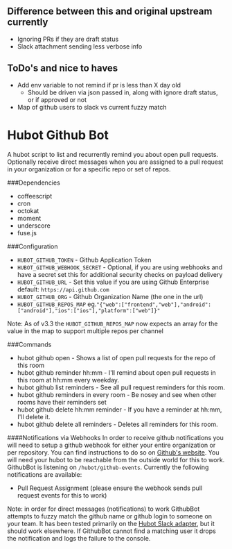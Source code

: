 ## Difference between this and original upstream currently
- Ignoring PRs if they are draft status
- Slack attachment sending less verbose info

## ToDo's and nice to haves
- Add env variable to not remind if pr is less than X day old
    - Should be driven via json passed in, along with ignore draft status, or if approved or not
- Map of github users to slack vs current fuzzy match

# Hubot Github Bot
A hubot script to list and recurrently remind you about open pull requests.
Optionally receive direct messages when you are assigned to a pull
request in your organization or for a specific repo or set of repos.

###Dependencies
- coffeescript
- cron
- octokat
- moment
- underscore
- fuse.js

###Configuration
- `HUBOT_GITHUB_TOKEN` - Github Application Token
- `HUBOT_GITHUB_WEBHOOK_SECRET` - Optional, if you are using webhooks and have a secret set this for additional security checks on payload delivery
- `HUBOT_GITHUB_URL` - Set this value if you are using Github Enterprise   default: `https://api.github.com`
- `HUBOT_GITHUB_ORG` - Github Organization Name (the one in the url)
- `HUBOT_GITHUB_REPOS_MAP` eg.`"{"web":["frontend","web"],"android":["android"],"ios":["ios"],"platform":["web"]}"`

Note: As of v3.3 the `HUBOT_GITHUB_REPOS_MAP` now expects an array for
the value in the map to support multiple repos per channel

###Commands
- hubot github open - Shows a list of open pull requests for the repo of this room
- hubot github reminder hh:mm - I'll remind about open pull requests in this room at hh:mm every weekday.
- hubot github list reminders - See all pull request reminders for this room.
- hubot github reminders in every room - Be nosey and see when other rooms have their reminders set
- hubot github delete hh:mm reminder - If you have a reminder at hh:mm, I'll delete it.
- hubot github delete all reminders - Deletes all reminders for this room.

####Notifications via Webhooks
In order to receive github notifications you will need to setup a github
webhook for either your entire organization or per repository. You can
find instructions to do so on [Github's website](https://developer.github.com/webhooks/creating/).
You will need your hubot to be reachable from the outside world for this
to work. GithubBot is listening on `/hubot/github-events`. Currently
the following notifications are available:

* Pull Request Assignment (please ensure the webhook sends pull request events for this to work)

Note: in order for direct messages (notifications) to work GithubBot attempts to
fuzzy match the github name or github login to someone on your team. It
has been tested primarily on the [Hubot Slack adapter](https://github.com/slackhq/hubot-slack), but it should work
elsewhere. If GithubBot cannot find a matching user it drops the
notification and logs the failure to the console.
